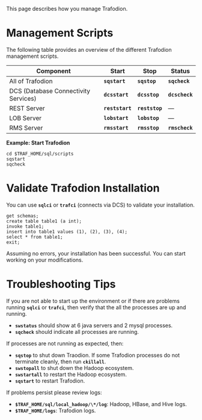<!--
  Licensed under the Apache License, Version 2.0 (the "License");
  you may not use this file except in compliance with the License.
  You may obtain a copy of the License at
 
      http://www.apache.org/licenses/LICENSE-2.0
 
  Unless required by applicable law or agreed to in writing, software
  distributed under the License is distributed on an "AS IS" BASIS,
  WITHOUT WARRANTIES OR CONDITIONS OF ANY KIND, either express or implied.
  See the License for the specific language governing permissions and
  limitations under the 
  License.
-->
This page describes how you manage Trafodion.

# Management Scripts
The following table provides an overview of the different Trafodion management scripts.

Component                             | Start                | Stop                | Status
--------------------------------------|----------------------|---------------------|---------------------
All of Trafodion                      | **```sqstart```**    | **```sqstop```**    | **```sqcheck```**
DCS (Database Connectivity Services)  | **```dcsstart```**   | **```dcsstop```**   | **```dcscheck```**
REST Server                           | **```reststart```**  | **```reststop```**  | —
LOB Server                            | **```lobstart```**   | **```lobstop```**   | —
RMS Server                            | **```rmsstart```**   | **```rmsstop```**   | **```rmscheck```**  

**Example: Start Trafodion**

    cd $TRAF_HOME/sql/scripts
    sqstart
    sqcheck

# Validate Trafodion Installation
You can use **```sqlci```** or **```trafci```** (connects via DCS) to validate your installation.

    get schemas;
    create table table1 (a int);
    invoke table1;
    insert into table1 values (1), (2), (3), (4);
    select * from table1;
    exit;

Assuming no errors, your installation has been successful. You can start working on your modifications.

# Troubleshooting Tips
If you are not able to start up the environment or if there are problems running **```sqlci```** or **```trafci```**, then verify that the all the processes are up and running.

* **```swstatus```** should show at 6 java servers and 2 mysql processes. 
* **```sqcheck```** should indicate all processes are running. 

If processes are not running as expected, then:

* **```sqstop```** to shut down Traodion. If some Trafodion processes do not terminate cleanly, then run **```ckillall```**.
* **```swstopall```** to shut down the Hadoop ecosystem.
* **```swstartall```** to restart the Hadoop ecosystem.
* **```sqstart```** to restart Trafodion.

If problems persist please review logs:

* **```$TRAF_HOME/sql/local_hadoop/\*/log```**: Hadoop, HBase, and Hive logs.
* **```$TRAF_HOME/logs```**: Trafodion logs.